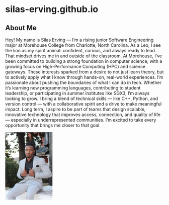 # silas-erving.github.io

<h2>About Me</h2>
<p>
  Hey! My name is Silas Erving — I’m a rising junior Software Engineering major at Morehouse College from Charlotte, North Carolina. As a Leo, I see the lion as my spirit animal: confident, curious, and always ready to lead. That mindset drives me in and outside of the classroom. At Morehouse, I’ve been committed to building a strong foundation in computer science, with a growing focus on High-Performance Computing (HPC) and science gateways. These interests sparked from a desire to not just learn theory, but to actively apply what I know through hands-on, real-world experiences.
I’m passionate about pushing the boundaries of what I can do in tech. Whether it’s learning new programming languages, contributing to student leadership, or participating in summer institutes like SGX3, I’m always looking to grow. I bring a blend of technical skills — like C++, Python, and version control — with a collaborative spirit and a drive to make meaningful impact. Long term, I aspire to be part of teams that design scalable, innovative technology that improves access, connection, and quality of life — especially in underrepresented communities. I’m excited to take every opportunity that brings me closer to that goal.
</p>

<img src="Silas_headshot.jpeg" width="150px">
